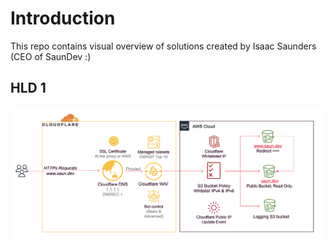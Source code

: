 # Introduction 
This repo contains visual overview of solutions created by Isaac Saunders (CEO of SaunDev :)

## HLD 1

![image](assets/cloudflare-s3-static-site-hld.png)